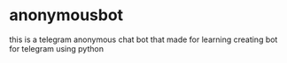 # anonymousbot
this is a telegram anonymous chat bot that made for learning creating bot  for telegram using python
